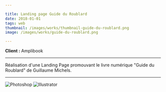 ```yaml
---

title: Landing page Guide du Roublard
date: 2018-01-01
tags: web
thumbnail: /images/works/thumbnail-guide-du-roublard.png
image: /images/works/guide-du-roublard.png

---
```


**Client :** Amplibook

---

Réalisation d'une Landing Page promouvant le livre numérique "Guide du Roublard" de Guillaume Michels.

---

![Photoshop](/images/icons/photoshop.svg)
![Illustrator](/images/icons/illustrator.svg)
